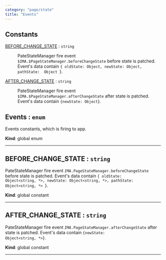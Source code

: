 ```yaml
---
category: "page/state"
title: "Events"
---
```


## Constants

<dl>
<dt><a href="#BEFORE_CHANGE_STATE">BEFORE_CHANGE_STATE</a> : <code>string</code></dt>
<dd><p>PateStateManager fire event <code>$IMA.$PageStateManager.beforeChangeState</code> before
state is patched. Event&#39;s data contain
<code>{ oldState: Object<string, *>, newState: Object<string, *>,
pathState:  Object<string, *> </code>}.</p>
</dd>
<dt><a href="#AFTER_CHANGE_STATE">AFTER_CHANGE_STATE</a> : <code>string</code></dt>
<dd><p>PateStateManager fire event <code>$IMA.$PageStateManager.afterChangeState</code> after state
is patched. Event&#39;s data contain <code>{newState: Object<string, *></code>}.</p>
</dd>
</dl>

## Events : <code>enum</code>&nbsp;<a name="Events" href="https://github.com/seznam/IMA.js-core/tree/0.16.11/page/state/Events.js#L6" target="_blank"><span class="icon"><i class="fas fa-external-link-alt fa-xs"></i></span></a>
Events constants, which is firing to app.

**Kind**: global enum  

* * *

## BEFORE\_CHANGE\_STATE : <code>string</code>&nbsp;<a name="BEFORE_CHANGE_STATE" href="https://github.com/seznam/IMA.js-core/tree/0.16.11/page/state/Events.js#L16" target="_blank"><span class="icon"><i class="fas fa-external-link-alt fa-xs"></i></span></a>
PateStateManager fire event <code>$IMA.$PageStateManager.beforeChangeState</code> before
state is patched. Event's data contain
<code>{ oldState: Object<string, *>, newState: Object<string, *>,
pathState:  Object<string, *> </code>}.

**Kind**: global constant  

* * *

## AFTER\_CHANGE\_STATE : <code>string</code>&nbsp;<a name="AFTER_CHANGE_STATE" href="https://github.com/seznam/IMA.js-core/tree/0.16.11/page/state/Events.js#L25" target="_blank"><span class="icon"><i class="fas fa-external-link-alt fa-xs"></i></span></a>
PateStateManager fire event <code>$IMA.$PageStateManager.afterChangeState</code> after state
is patched. Event's data contain <code>{newState: Object<string, *></code>}.

**Kind**: global constant  

* * *

